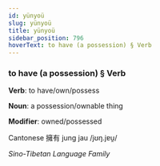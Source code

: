 ```yaml
---
id: yünyoü
slug: yünyoü
title: yünyoü
sidebar_position: 796
hoverText: to have (a possession) § Verb
---
```


### to have (a possession) § Verb

**Verb**: to have/own/possess

**Noun**: a possession/ownable thing

**Modifier**: owned/possessed

Cantonese 擁有 jung jau /jʊŋ.jɐu̯/

*Sino-Tibetan Language Family*